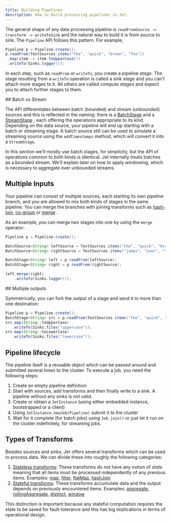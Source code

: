 ```yaml
---
title: Building Pipelines
description: How to build processing pipelines in Jet.
---
```


The general shape of any data processing pipeline is `readFromSource ->
transform -> writeToSink` and the natural way to build it is from source
to sink. The `Pipeline` API follows this
pattern. For example,

```java
Pipeline p = Pipeline.create();
p.readFrom(TestSources.items("the", "quick", "brown", "fox"))
 .map(item -> item.toUpperCase())
 .writeTo(Sinks.logger());
```

In each step, such as `readFrom` or `writeTo`, you create a pipeline
_stage_. The stage resulting from a `writeTo` operation is called a
_sink stage_ and you can't attach more stages to it. All others are
called _compute stages_ and expect you to attach further stages to them.

## Batch vs Stream

The API differentiates between batch (bounded) and stream (unbounded)
sources and this is reflected in the naming: there is a
[BatchStage](https://docs.hazelcast.org/docs/jet/4.0/javadoc/com/hazelcast/jet/pipeline/BatchStage.html)
and a
[StreamStage](https://docs.hazelcast.org/docs/jet/4.0/javadoc/com/hazelcast/jet/pipeline/StreamStage.html)
, each offering the operations appropriate to its kind.
Depending on the data source, your pipeline will end up starting with a
batch or streaming stage. A batch source still can be used to simulate
a streaming source using the `addTimestamps` method, which will
convert it into a `StreamStage`.

In this section we'll mostly use batch stages, for simplicity, but the
API of operations common to both kinds is identical. Jet internally
treats batches as a bounded stream. We'll explain later on how to apply
windowing, which is necessary to aggregate over unbounded streams.

## Multiple Inputs

Your pipeline can consist of multiple sources, each starting its own
pipeline branch, and you are allowed to mix both kinds of stages in the
same pipeline. You can merge the branches with joining transforms such
as [hash-join](stateless-transforms.md#hashjoin),
[co-group](stateful-transforms.md#co-group--join) or
[merge](stateless-transforms.md#merge)
.

As an example, you can merge two stages into one by using the `merge`
operator:

```java
Pipeline p = Pipeline.create();

BatchSource<String> leftSource = TestSources.items("the", "quick", "brown", "fox");
BatchSource<String> rightSource = TestSources.items("jumps", "over", "the", "lazy", "dog");

BatchStage<String> left = p.readFrom(leftSource);
BatchStage<String> right = p.readFrom(rightSource);

left.merge(right)
    .writeTo(Sinks.logger());
```

## Multiple outputs

Symmetrically, you can fork the output of a stage and send it to more
than one destination:

```java
Pipeline p = Pipeline.create();
BatchStage<String> src = p.readFrom(TestSources.items("the", "quick", "brown", "fox"));
src.map(String::toUpperCase)
   .writeTo(Sinks.files("uppercase"));
src.map(String::toLowerCase)
   .writeTo(Sinks.files("lowercase"));
```

## Pipeline lifecycle

The pipeline itself is a reusable object which can be passed around and
submitted several times to the cluster. To execute a job, you need the
following steps:

1. Create an empty pipeline definition
1. Start with sources, add transforms and then finally write to a sink.
   A pipeline without any sinks is not valid.
1. Create or obtain a `JetInstance` (using either embedded instance,
   bootstrapped or a client)
1. Using `JetInstance.newJob(Pipeline)` submit it to the cluster
1. Wait for it complete (for batch jobs) using `Job.join()` or just let
   it run on the cluster indefinitely, for streaming jobs.

## Types of Transforms

Besides sources and sinks, Jet offers several transforms which can be used
to process data. We can divide these into roughly the following categories:

1. [Stateless transforms](stateless-transforms.md): These transforms do
 not have any notion of _state_ meaning that all items must be processed
 independently of any previous items. Examples:
 [map](stateless-transforms.md#map),
 [filter](stateless-transforms.md#filter),
 [flatMap](stateless-transforms.md#flatmap),
 [hashJoin](stateful-transforms.md#)
1. [Stateful transforms](stateful-transforms.md): These transforms
 accumulate data and the output depends on previously encountered items.
 Examples: [aggregate](stateful-transforms.md#aggregate),
 [rollingAggregate](stateful-transforms.md#rollingaggregate),
 [distinct](stateful-transforms.md#distinct),
 [window](stateful-transforms.md#window)

This distinction is important because any stateful computation requires
the state to be saved for fault-tolerance and this has big implications
in terms of operational design.
